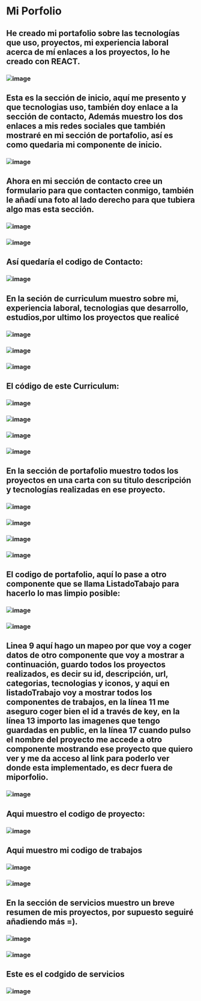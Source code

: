 # Mi Porfolio
## He creado mi portafolio sobre las tecnologías que uso, proyectos, mi experiencia laboral acerca de mí enlaces a los proyectos, lo he creado con REACT.
### ![image](https://github.com/Silkaleex/miporfolio/assets/82760991/1ad5f5c2-fbd8-428f-978b-c5873b14674e)
## Esta es la sección de inicio, aquí me presento y que tecnologias uso, también doy enlace a la sección de contacto, Además muestro los dos enlaces a mis redes sociales que también mostraré en mi sección de  portafolio, así es como quedaria mi componente de inicio.
### ![image](https://github.com/Silkaleex/miporfolio/assets/82760991/fbd48198-ba6e-4716-8033-8bb8d9be36c8)
## Ahora en mi sección de contacto cree un formulario para que contacten conmigo, también le añadí una foto al lado derecho para que tubiera algo mas esta sección.
### ![image](https://github.com/Silkaleex/miporfolio/assets/82760991/9d79c6b5-f351-4743-8c3a-ceb932e7e992)
### ![image](https://github.com/Silkaleex/miporfolio/assets/82760991/48f8ecac-d40e-42bf-986b-fb050792a2fd)
## Así quedaría el codigo de Contacto:
### ![image](https://github.com/Silkaleex/miporfolio/assets/82760991/8ea7f343-6759-4627-937a-04272d147ca5)
## En la seción de curriculum muestro sobre mi, experiencia laboral, tecnologias que desarrollo, estudios,por ultimo los proyectos que realicé
### ![image](https://github.com/Silkaleex/miporfolio/assets/82760991/e3c6340c-bf80-4fe9-a649-eb841de9f92b)
### ![image](https://github.com/Silkaleex/miporfolio/assets/82760991/8f06708e-e6b5-4a00-8fff-a4be2fd25077)
### ![image](https://github.com/Silkaleex/miporfolio/assets/82760991/e506c889-3cc6-4d97-8e0b-606e20e6352b)
## El código de este Curriculum:
### ![image](https://github.com/Silkaleex/miporfolio/assets/82760991/cef41b55-643a-4abb-9a96-268c5109dd0d)
### ![image](https://github.com/Silkaleex/miporfolio/assets/82760991/8057474e-b39d-43a1-9731-171deba26f4e)
### ![image](https://github.com/Silkaleex/miporfolio/assets/82760991/a6b33a77-6dd6-4d01-b5b1-a60caecfade6)
### ![image](https://github.com/Silkaleex/miporfolio/assets/82760991/b89f3911-b022-4f9a-85b3-ed4e109a95dc)
## En la sección de portafolio muestro todos los proyectos en una carta con su titulo descripción y tecnologías realizadas en ese proyecto.
### ![image](https://github.com/Silkaleex/miporfolio/assets/82760991/5b5c8cd5-844d-4d27-aa80-373a89a7895e)
### ![image](https://github.com/Silkaleex/miporfolio/assets/82760991/c21037d3-aef1-43e8-b76c-45a3f005a066)
### ![image](https://github.com/Silkaleex/miporfolio/assets/82760991/42774d99-9688-4b55-996b-5a864baaba90)
### ![image](https://github.com/Silkaleex/miporfolio/assets/82760991/2f093167-ae88-4428-9ee7-063dbaa15edf)
## El codigo de portafolio, aquí lo pase a otro componente que se llama ListadoTabajo para hacerlo lo mas limpio posible:
### ![image](https://github.com/Silkaleex/miporfolio/assets/82760991/9c078e09-1871-4b1a-95d1-c1cf0bebe86b)
### ![image](https://github.com/Silkaleex/miporfolio/assets/82760991/750f184f-0ace-4b1e-92f6-1b6d95190d43)
## Linea 9 aquí hago un mapeo por que voy a coger datos de otro componente que voy a mostrar a continuación, guardo todos los proyectos realizados, es decir su id, descripción, url, categorias, tecnologias y iconos, y aqui en listadoTrabajo voy a mostrar todos los componentes de trabajos, en la línea 11 me aseguro coger bien el id a través de key, en la línea 13 importo las imagenes que tengo guardadas en public, en la línea 17 cuando pulso el nombre del proyecto me accede a otro componente mostrando ese proyecto que quiero ver y me da acceso al link para poderlo ver donde esta implementado, es decr fuera de miporfolio.
### ![image](https://github.com/Silkaleex/miporfolio/assets/82760991/91bff658-9fc4-4ce8-8355-f557f64bbc02)
## Aqui muestro el codigo de proyecto:
### ![image](https://github.com/Silkaleex/miporfolio/assets/82760991/311be217-191c-47cf-8a6f-0a338c90c11c)
## Aqui muestro mi codigo de trabajos
### ![image](https://github.com/Silkaleex/miporfolio/assets/82760991/f5205ac1-e5c2-42d5-8738-a51ce6bcb7e1)
### ![image](https://github.com/Silkaleex/miporfolio/assets/82760991/93aca4c5-8abb-43d8-9a12-96a472040f50)
## En la sección de servicios muestro un breve resumen de mis proyectos, por supuesto seguiré añadiendo más =).
### ![image](https://github.com/Silkaleex/miporfolio/assets/82760991/20f89e77-7a69-471a-b2a9-278013308f09)
### ![image](https://github.com/Silkaleex/miporfolio/assets/82760991/6caf23e6-8404-46b3-acc0-8b03541b2bb3)
## Este es el codgido de servicios
### ![image](https://github.com/Silkaleex/miporfolio/assets/82760991/bf11c6b1-6ba4-440a-880e-182b7d936202)

